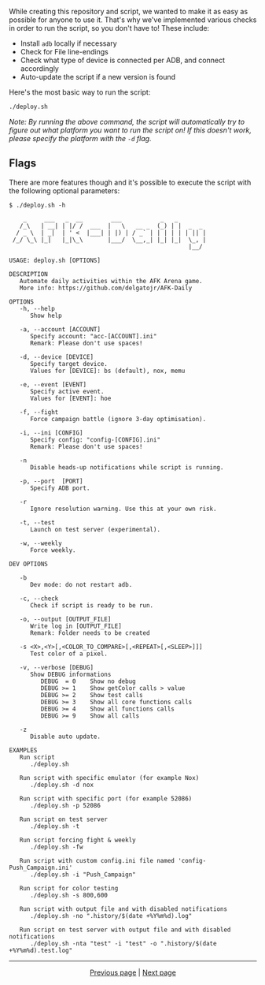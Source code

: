 While creating this repository and script, we wanted to make it as easy as possible for anyone to use it. That's why we've implemented various checks in order to run the script, so you don't have to! These include:

- Install `adb` locally if necessary
- Check for File line-endings
- Check what type of device is connected per ADB, and connect accordingly
- Auto-update the script if a new version is found

Here's the most basic way to run the script:

```sh
./deploy.sh
```

*Note: By running the above command, the script will automatically try to figure out what platform you want to run the script on! If this doesn't work, please specify the platform with the `-d` flag.*

## Flags

There are more features though and it's possible to execute the script with the following optional parameters:

```text
$ ./deploy.sh -h

    _     ___   _  __        ___           _   _
   /_\   | __| | |/ /  ___  |   \   __ _  (_) | |  _  _  
  / _ \  | _|  | ' <  |___| | |) | / _` | | | | | | || | 
 /_/ \_\ |_|   |_|\_\       |___/  \__,_| |_| |_|  \_, | 
                                                   |__/  

USAGE: deploy.sh [OPTIONS]

DESCRIPTION
   Automate daily activities within the AFK Arena game.  
   More info: https://github.com/delgatojr/AFK-Daily    

OPTIONS
   -h, --help
      Show help

   -a, --account [ACCOUNT]
      Specify account: "acc-[ACCOUNT].ini"
      Remark: Please don't use spaces!

   -d, --device [DEVICE]
      Specify target device.
      Values for [DEVICE]: bs (default), nox, memu

   -e, --event [EVENT]
      Specify active event.
      Values for [EVENT]: hoe

   -f, --fight
      Force campaign battle (ignore 3-day optimisation).

   -i, --ini [CONFIG]
      Specify config: "config-[CONFIG].ini"
      Remark: Please don't use spaces!

   -n
      Disable heads-up notifications while script is running.

   -p, --port  [PORT]
      Specify ADB port.

   -r
      Ignore resolution warning. Use this at your own risk.

   -t, --test
      Launch on test server (experimental).

   -w, --weekly
      Force weekly.

DEV OPTIONS

   -b
      Dev mode: do not restart adb.

   -c, --check
      Check if script is ready to be run.

   -o, --output [OUTPUT_FILE]
      Write log in [OUTPUT_FILE]
      Remark: Folder needs to be created

   -s <X>,<Y>[,<COLOR_TO_COMPARE>[,<REPEAT>[,<SLEEP>]]]
      Test color of a pixel.

   -v, --verbose [DEBUG]
      Show DEBUG informations
         DEBUG  = 0    Show no debug
         DEBUG >= 1    Show getColor calls > value
         DEBUG >= 2    Show test calls
         DEBUG >= 3    Show all core functions calls
         DEBUG >= 4    Show all functions calls
         DEBUG >= 9    Show all calls

   -z
      Disable auto update.

EXAMPLES
   Run script
      ./deploy.sh

   Run script with specific emulator (for example Nox)
      ./deploy.sh -d nox

   Run script with specific port (for example 52086)
      ./deploy.sh -p 52086

   Run script on test server
      ./deploy.sh -t

   Run script forcing fight & weekly
      ./deploy.sh -fw

   Run script with custom config.ini file named 'config-Push_Campaign.ini'
      ./deploy.sh -i "Push_Campaign"

   Run script for color testing
      ./deploy.sh -s 800,600

   Run script with output file and with disabled notifications
      ./deploy.sh -no ".history/$(date +%Y%m%d).log"

   Run script on test server with output file and with disabled notifications
      ./deploy.sh -nta "test" -i "test" -o ".history/$(date +%Y%m%d).test.log"
```

<hr>

<div align="center">
<a href="https://github.com/delgatojr/AFK-Daily/wiki/Config">Previous page</a>
|
<a href="https://github.com/delgatojr/AFK-Daily/wiki/Specific">Next page</a>
</div>
